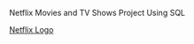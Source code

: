 Netflix Movies and TV Shows Project Using SQL 



[Netflix Logo](https://github.com/NabinM31/Netflix_SQL_Project/blob/main/logo.png)

